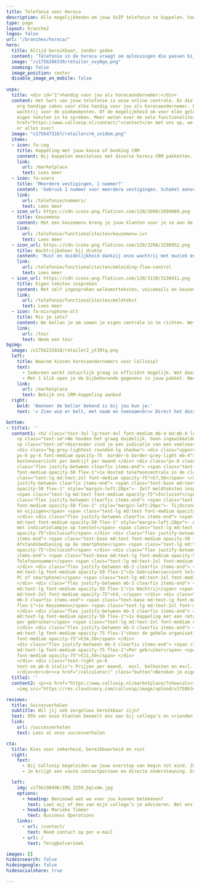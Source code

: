 ```yaml
---
title: Telefonie voor Horeca
description: Alle mogelijkheden om jouw VoIP telefonie te koppelen. Van Chrome integratie tot volledige koppeling met jouw CRM.
type: page
layout: branche2
logos: false
url: "/branches/horeca/"
hero:
  title: Altijd bereikbaar, zonder gedoe
  content: 'Telefonie in de horeca vraagt om oplossingen die passen bij de dynamiek van een restaurant, café, hotel of bezorgdienst. Denk aan instelbare openingstijden, professionele meldteksten, meerdere nummers voor verschillende vestigingen of afdelingen, en de Qaller smartphone-app of VAMOS SIM-kaart voor medewerkers die onderweg zijn. Daarnaast koppelen we met veelgebruikte reserverings- en kassasystemen in de horeca. Zo ben je altijd professioneel bereikbaar en gingen vele horecaondernemers je al voor.<br><br>Vraag een gratis adviesgesprek aan of bel direct met een specialist: <a href="tel:+31508200000">050 – 820 00 00</a>'
  image: "/v1756206339/retailer_nvy0go.png"
  zooming: false
  image_position: center
  disable_image_on_mobile: false
  
usps:
  title: <div id="1">handig voor jou als horecaondernemer:</div>
  content: Het hart van jouw telefonie is onze online centrale. En die kan een aantal
    erg handige zaken voor elke handig voor jou als horecaondernemer. Denk hierbij aan een geavanceerde
    wachtrij voor de piekmomenten. Of de mogelijkheid om voor elke gelegenheid je
    eigen teksten in te spreken. Meer weten over de vele functionaliteiten?<br>Neem <a
    href="https://www.callvoip.nl/contact/">contact</a> met ons op, we vertellen je
    er alles over!
  image: "v1756473167/retailercrm_zvidem.png"
  items:
  - icon: fa-cog
    title: Koppeling met jouw kassa of boeking CRM
    content: Wij koppelen moeiteloos met diverse horeca CRM pakketten. Bekijk het gehele overzicht
    link: 
      url: /marketplace
      text: Lees meer
  - icon: fa-users
    title: 'Meerdere vestigingen, 1 nummer?'
    content: 'Gebruik 1 nummer voor meerdere vestigingen. Schakel eenvoudig door naar een andere vestiging.'
    link: 
      url: /telefonie/nummers/
      text: Lees meer
  - icon_url: https://cdn-icons-png.flaticon.com/128/2099/2099089.png
    title: Keuzemenu
    content: Met een keuzemenu breng je jouw klanten voor je ze aan de lijn hebt al bij de juiste afdeling.
    link: 
      url: /telefonie/functionaliteiten/keuzemenu-ivr
      text: Lees meer
  - icon_url: https://cdn-icons-png.flaticon.com/128/3298/3298952.png
    title: Wachtrijbeheer bij drukte
    content: 'Rust en duidelijkheid dankzij onze wachtrij met muziek en meldingen over positie in de wachtrij bij drukte.'
    link: 
      url: /telefonie/functionaliteiten/omleiding-flow-control
      text: Lees meer
  - icon_url: https://cdn-icons-png.flaticon.com/128/3138/3138411.png
    title: Eigen teksten inspreken
    content: Met zelf ingesproken welkomstteksten, voicemails en keuzemenu’s geef je een persoonlijke teint aan jouw telefonie.
    link: 
      url: /telefonie/functionaliteiten/meldtekst
      text: Lees meer
  - icon: fa-microphone-alt
    title: Mis je iets?
    content: We bellen je om samen je eigen centrale in te richten. Weten wat er nog meer mogelijk is?
    link: 
      url: /tour
      text: Neem een tour
bgimg:
  image: /v1756215818/retailer2_yt39tq.png
  left:
    title: Waarom kiezen horecaondernemers voor Callvoip?
    text:
      - Iedereen werkt natuurlijk graag zo efficiënt mogelijk. Wat daar echt aan bijdraagt is het koppelen van jouw horeca CRM systeem met onze telefonie. Met zo’n koppeling verschijnt op je computer een popup bij elk gesprek.
      - Met 1 klik open je de bijbehorende gegevens in jouw pakket. Neem contact met ons op voor de mogelijkheden.
    link: 
      url: /marketplace
      text: Bekijk ons CRM-koppeling aanbod
  right: 
    bold: 'Wanneer de beller bekend is bij jou kun je:'
    text: '✔ Zien wie er belt, met naam en toenaam<br>✔ Direct het dossier erbij pakken vanuit de popup<br>✔ Historie bekijken van alle contact<br>✔ Een gespreksverslag maken of terugbelverzoek uitzetten<br><br><b>Wanneer de beller niet bekend is bij jou:</b><br>✔ Zie het laatste contactmoment of momenten met dit nummer, wanneer en met welke collega.<br>✔ Automatische Google Number Lookup: als Google het nummer kent wordt deze verrijkt met naam, adres, plaats en website.<br><br>Let maar op, al na een halve dag wil je dit gemak en comfort niet meer missen. Je raakt gewend aan het gebruik waardoor je instaat bent efficiënter te werken.'

bottom:
- title1: ''
  content1: <h2 class="text-3xl lg:text-4xl font-medium mb-4 md:mb-6 leading-tight">Wat kost het?</h2>
    <p class="text-sm">We houden het graag duidelijk. Geen ingewikkelde pakketten, maar een overzichtelijk model dat meegroeit met je bedrijf. Al vanaf €34,50 per maand ben je professioneel bereikbaar met Callvoip.</p>
    <p class="text-sm">Hieronder vind je een indicatie van een veelvoorkomende opzet bij een retailer.</p>
    <div class="bg-grey-lightest rounded-lg shadow"> <div class="uppercase
    px-6 py-4 font-medium opacity-75  border-b border-grey-light mb-4"> Indicatie
    kostenoverzicht per bedrijf per maand </div> <div class="px-6 clearfix"> <div
    class="flex justify-between clearfix items-end"> <span class="text-base md:text-lg
    font-medium opacity-50 flex-1">1x Hosted telefooncentrale in de cloud</span> <span
    class="text-lg md:text-2xl font-medium opacity-75">€7,50</span> </div> <div class="flex
    justify-between clearfix items-end"> <span class="text-base md:text font-medium
    opacity-50 flex-1" style="margin-left:20px">- Zelf meldteksten inspreken en plaatsen</span>
    <span class="text-lg md:text font-medium opacity-75">Inclusief</span> </div> <div
    class="flex justify-between clearfix items-end"> <span class="text-base md:text
    font-medium opacity-50 flex-1" style="margin-left:20px">- Tijdscondities toevoegen
    en wijzigen</span> <span class="text-lg md:text font-medium opacity-75">Inclusief</span>
    </div> <div class="flex justify-between clearfix items-end"> <span class="text-base
    md:text font-medium opacity-50 flex-1" style="margin-left:20px">- Aan-/uitschakelaar
    met indicatielampje op toestel</span> <span class="text-lg md:text font-medium
    opacity-75">Inclusief</span> </div> <div class="flex justify-between mb-3 clearfix
    items-end"> <span class="text-base md:text font-medium opacity-50 flex-1" style="margin-left:20px">-
    Afstandsbediening op de smartphone</span> <span class="text-lg md:text font-medium
    opacity-75">Inclusief</span> </div> <div class="flex justify-between mb-3 clearfix
    items-end"> <span class="text-base md:text-lg font-medium opacity-50 flex-1">1x
    Telefoonnummer</span> <span class="text-lg md:text-2xl font-medium opacity-75">€2,-</span>
    </div> <div class="flex justify-between mb-3 clearfix items-end"> <span class="text-base
    md:text-lg font-medium opacity-50 flex-1">3x Gebruikersaccount telefonie (toestel,
    PC of smartphone)</span> <span class="text-lg md:text-2xl font-medium opacity-75">€12,-</span>
    </div> <div class="flex justify-between mb-3 clearfix items-end"> <span class="text-base
    md:text-lg font-medium opacity-50 flex-1">1x Wachtrij</span> <span class="text-lg
    md:text-2xl font-medium opacity-75">€4,-</span> </div> <div class="flex justify-between
    mb-3 clearfix items-end"> <span class="text-base md:text-lg font-medium opacity-50
    flex-1">1x Keuzemenu</span> <span class="text-lg md:text-2xl font-medium opacity-75">€4,-</span>
    </div> <div class="flex justify-between mb-3 clearfix items-end"> <span class="text-base
    md:text-lg font-medium opacity-50 flex-1">1x Koppeling met een retailer CRM
    per gebruiker</span> <span class="text-lg md:text-2xl font-medium opacity-75">€5,-</span>
    </div> <div class="flex justify-between mb-3 clearfix items-end"> <span class="text-base
    md:text-lg font-medium opacity-75 flex-1">Voor de gehele organisatie</span> <span class="text-lg md:text-2xl
    font-medium opacity-75">€34,50</span> </div> 
    <div class="flex justify-between mb-3 clearfix items-end"> <span class="text-base
    md:text-lg font-medium opacity-75 flex-1">Per gebruiker</span> <span class="text-lg md:text-2xl
    font-medium opacity-75">€11,50</span> </div>
    </div> <div class="text-right px-6
    text-sm pb-6 italic"> Prijzen per maand,  excl. belkosten en excl. BTW </div>
    </div><br><br><a href="/calculator/" class="button">Bereken je eigen kosten</a>
  title2: ''
  content2: <p><a href="https://www.callvoip.nl/marketplace/?showcalc=true" class="button mb-4" style="border-radius:6px">Wat levert de CRM koppeling op?</a></p>
    <img src="https://res.cloudinary.com/callvoip/image/upload/v1758634887/3laptops_jmskx9.png" loading="lazy" alt="device">

reviews:
  title: Succesverhalen
  subtitle: Wil jij ook zorgeloos bereikbaar zijn?
  text: 95% van onze klanten beveelt ons aan bij collega’s en vrienden. Bekijk de testimonials van onze klanten.
  link: 
    url: /succesverhalen
    text: Lees al onze succesverhalen

cta:
  title: Kies voor zekerheid, bereikbaarheid en rust
  right: 
    text:
      - Bij Callvoip begeleiden we jouw overstap van begin tot eind. Zo heb je de zekerheid dat alles naadloos in elkaar overloopt en blijf je altijd bereikbaar.<br>Desgewenst helpen we je met het instellen van je belplan, het instellen van voicemailberichten en wachtrijen. Ook zorgen we (uiteraard) voor nummerbehoud en kunnen we de juiste toestellen leveren.
      - Je krijgt een vaste contactpersoon en directe ondersteuning. En als je belt, dan krijg je direct een medewerker aan de lijn.

  left:
    img: v1756198496/IMG_3259_bqlxmm.jpg
    options:
      - heading: Benieuwd wat we voor jou kunnen betekenen?
        text: Laat mij of één van mijn collega’s je adviseren. Bel ons of plan direct een adviesgesprek.
      - heading: Marieke Timmer
        text: Business Operations
    links:
      - url: /contact/
        text: Neem contact op per e-mail
      - url: /
        text: Terugbelverzoek

images: []
hideinsearch: false
hideingoogle: false
hidesocialshare: true

---
```

